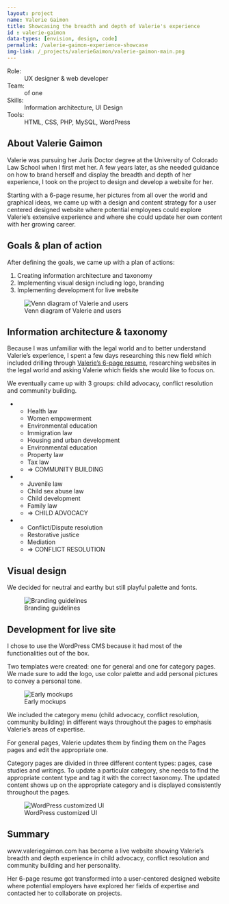 ```yaml
---
layout: project
name: Valerie Gaimon
title: Showcasing the breadth and depth of Valerie's experience
id : valerie-gaimon
data-types: [envision, design, code]
permalink: /valerie-gaimon-experience-showcase
img-link: /_projects/valerieGaimon/valerie-gaimon-main.png
---
```


<div id="context" class="float-right">
	<dl>
		<dt>Role:</dt><dd>UX designer & web developer</dd>
		<dt>Team:</dt><dd>of one</dd>
		<dt>Skills:</dt><dd>Information architecture, UI Design</dd>
		<dt>Tools:</dt><dd>HTML, CSS, PHP, MySQL, WordPress</dd>
	</dl>
</div>

<section>
	<h2>About Valerie Gaimon</h2>
	<p>Valerie was pursuing her Juris Doctor degree at the University of Colorado Law School when I first met her. A few years later, as she needed guidance on how to brand herself and display the breadth and depth of her experience, I took on the project to design and develop a website for her.</p><p>Starting with a 6-page resume, her pictures from all over the world and graphical ideas, we came up with a design and content strategy for a user centered designed website where potential employees could explore Valerie’s extensive experience and where she could update her own content with her growing career.</p>
</section>

<section>
	<h2>Goals & plan of action</h2>
	<div class="float-left">
		<p>After defining the goals, we came up with a plan of actions:
			<ol>
				<li>Creating information architecture and taxonomy</li>
				<li>Implementing visual design including logo, branding</li>
				<li>Implementing development for live website</li>
			</ol>
		</p>
	</div>
	<figure class="float-right">
		<img src="{{ site.github.url }}/_projects/valerieGaimon/valerie-gaimon-goals.png" alt="Venn diagram of Valerie and users" />
		<figcaption>Venn diagram of Valerie and users</figcaption>
	</figure>
</section>

<section>
	<h2>Information architecture & taxonomy</h2>
	<p>Because I was unfamiliar with the legal world and to better understand Valerie’s experience, I spent a few days researching this new field which included drilling through <a href="https://drive.google.com/file/d/0B6Gpp230FpagMGJZNjA5b1k3aE0/view?usp=sharing">Valerie’s 6-page resume</a>, researching websites in the legal world and asking Valerie which fields she would like to focus on.</p>
	<p>We eventually came up with 3 groups: child advocacy, conflict resolution and community building.</p>
	<ul class="boxes">
		<li><ul>
			<li>Health law</li>
			<li>Women empowerment</li>
			<li>Environmental education</li>
			<li>Immigration law</li>
			<li>Housing and urban development</li>
			<li>Environmental education</li>
			<li>Property law</li>
			<li>Tax law</li>
			<li class="result">=> COMMUNITY BUILDING</li>
		</ul></li>
		<li><ul>
			<li>Juvenile law</li>
			<li>Child sex abuse law</li>
			<li>Child development</li>
			<li>Family law</li>
			<li class="result">=> CHILD ADVOCACY</li>
		</ul></li>
		<li><ul>
			<li>Conflict/Dispute resolution</li>
			<li>Restorative justice</li>
			<li>Mediation</li>
			<li class="result">=> CONFLICT RESOLUTION</li>
		</ul></li>
	</ul>
</section>


<section>
	<h2>Visual design</h2>
	<div class="float-left">
		<p>We decided for neutral and earthy but still playful palette and fonts.</p>
	</div>
	<figure class="float-right">
		<img src="{{ site.github.url }}/_projects/valerieGaimon/valerie-gaimon-visual-design.png" alt="Branding guidelines" />
		<figcaption>Branding guidelines</figcaption>
	</figure>
</section>

<section>
	<h2>Development for live site</h2>
	<div class="float-left">
		<p>I chose to use the WordPress CMS because it had most of the functionalities out of the box.</p>
		<p>Two templates were created: one for general and one for category pages. We made sure to add the logo, use color palette and add personal pictures to convey a personal tone.</p>
	</div>
	<figure class="float-right">
		<img src="{{ site.github.url }}/_projects/valerieGaimon/valerie-gaimon-mockups.png" alt="Early mockups" />
		<figcaption>Early mockups</figcaption>
	</figure>
	<div class="float-left">
		<p>We included the category menu (child advocacy, conflict resolution, community building) in different ways throughout the pages to emphasis Valerie’s areas of expertise.</p>
		<p>For general pages, Valerie updates them by finding them on the Pages pages and edit the appropriate one.</p>
		<p>Category pages are divided in three different content types: pages, case studies and writings. To update a particular category, she needs to find the appropriate content type and tag it with the correct taxonomy. The updated content shows up on the appropriate category and is displayed consistently throughout the pages.</p>
	</div>
	<figure class="float-right">
		<img src="{{ site.github.url }}/_projects/valerieGaimon/valerie-gaimon-wordpress.png" alt="WordPress customized UI" />
		<figcaption>WordPress customized UI</figcaption>
	</figure>
</section>

<section>
	<h2>Summary</h2>
	<p>www.valeriegaimon.com has become a live website showing Valerie’s breadth and depth experience in child advocacy, conflict resolution and community building and her personality.</p>
	<p>Her 6-page resume got transformed into a user-centered designed website where potential employers have explored her fields of expertise and contacted her to collaborate on projects.</p>
</section>
